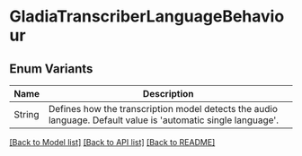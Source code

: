 # GladiaTranscriberLanguageBehaviour

## Enum Variants

| Name | Description |
|---- | -----|
| String | Defines how the transcription model detects the audio language. Default value is &#39;automatic single language&#39;. |

[[Back to Model list]](../README.md#documentation-for-models) [[Back to API list]](../README.md#documentation-for-api-endpoints) [[Back to README]](../README.md)



